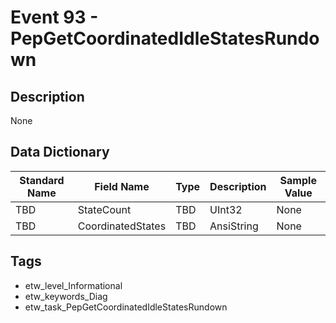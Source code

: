 # Event 93 - PepGetCoordinatedIdleStatesRundown

## Description
None

## Data Dictionary
|Standard Name|Field Name|Type|Description|Sample Value|
|---|---|---|---|---|
|TBD|StateCount|TBD|UInt32|None|None|
|TBD|CoordinatedStates|TBD|AnsiString|None|None|

## Tags
* etw_level_Informational
* etw_keywords_Diag
* etw_task_PepGetCoordinatedIdleStatesRundown